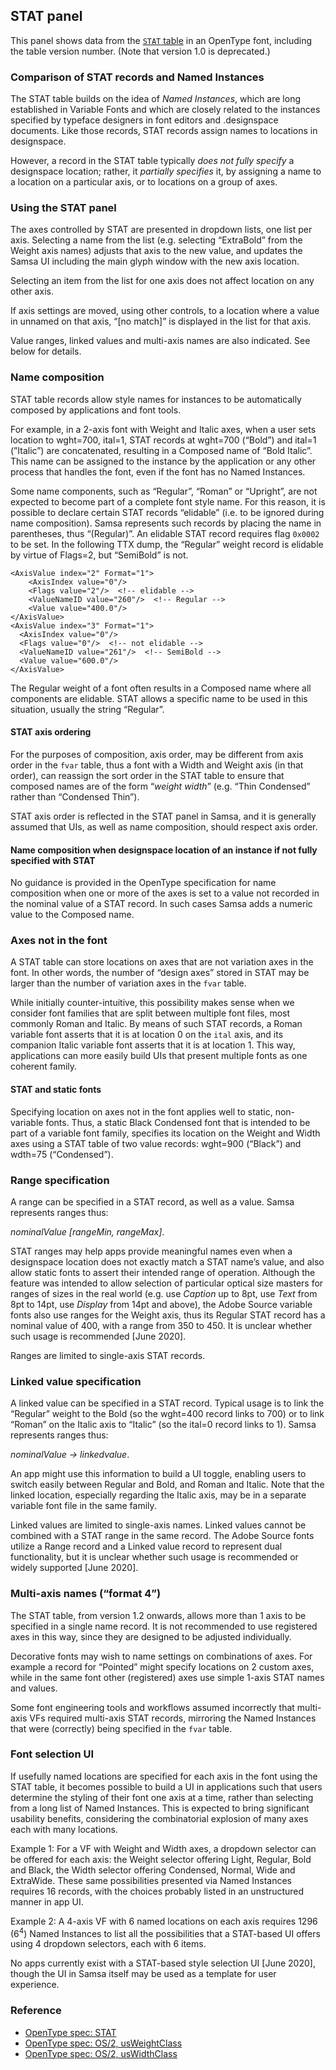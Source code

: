 ## STAT panel

This panel shows data from the [`STAT` table](https://docs.microsoft.com/en-us/typography/opentype/spec/stat) in an OpenType font, including the table version number. (Note that version 1.0 is deprecated.)

### Comparison of STAT records and Named Instances
The STAT table builds on the idea of _Named Instances_, which are long established in Variable Fonts and which are closely related to the instances specified by typeface designers in font editors and .designspace documents. Like those records, STAT records assign names to locations in designspace.

However, a record in the STAT table typically _does not fully specify_ a designspace location; rather, it _partially specifies_ it, by assigning a name to a location on a particular axis, or to locations on a group of axes.

### Using the STAT panel
The axes controlled by STAT are presented in dropdown lists, one list per axis. Selecting a name from the list (e.g. selecting “ExtraBold” from the Weight axis names) adjusts that axis to the new value, and updates the Samsa UI including the main glyph window with the new axis location.

Selecting an item from the list for one axis does not affect location on any other axis.

If axis settings are moved, using other controls, to  a location where a value in unnamed on that axis, “[no match]” is displayed in the list for that axis.

Value ranges, linked values and multi-axis names are also indicated. See below for details.

### Name composition
STAT table records allow style names for instances to be automatically composed by applications and font tools.

For example, in a 2-axis font with Weight and Italic axes, when a user sets location to wght=700, ital=1, STAT records at wght=700 (“Bold”) and ital=1 (”Italic”) are concatenated, resulting in a Composed name of “Bold Italic”. This name can be assigned to the instance by the application or any other process that handles the font, even if the font has no Named Instances.

Some name components, such as “Regular”, “Roman” or “Upright”, are not expected to become part of a complete font style name. For this reason, it is possible to declare certain STAT records “elidable” (i.e. to be ignored during name composition). Samsa represents such records by placing the name in parentheses, thus “(Regular)”. An elidable STAT record requires flag `0x0002` to be set. In the following TTX dump, the “Regular” weight record is elidable by virtue of Flags=2, but “SemiBold” is not.

```
<AxisValue index="2" Format="1">
    <AxisIndex value="0"/>
    <Flags value="2"/>  <!-- elidable -->
    <ValueNameID value="260"/>  <!-- Regular -->
    <Value value="400.0"/>
</AxisValue>
<AxisValue index="3" Format="1">
  <AxisIndex value="0"/>
  <Flags value="0"/>  <!-- not elidable -->
  <ValueNameID value="261"/>  <!-- SemiBold -->
  <Value value="600.0"/>
</AxisValue>
```

The Regular weight of a font often results in a Composed name where all components are elidable. STAT allows a specific name to be used in this situation, usually the string “Regular”.

#### STAT axis ordering
For the purposes of composition, axis order, may be different from axis order in the `fvar` table, thus a font with  a Width and Weight axis (in that order), can reassign the sort order in the STAT table to ensure that composed names are of the form “_weight_ _width_” (e.g. “Thin Condensed” rather than “Condensed Thin”).

STAT axis order is reflected in the STAT panel in Samsa, and it is generally assumed that UIs, as well as name composition, should respect axis order.

#### Name composition when designspace location of an instance if not fully specified with STAT
No guidance is provided in the OpenType specification for name composition when one or more of the axes is set to a value not recorded in the nominal value of a STAT record. In such cases Samsa adds a numeric value to the Composed name.

### Axes not in the font
A STAT table can store locations on axes that are not variation axes in the font. In other words, the number of “design axes” stored in STAT may be larger than the number of variation axes in the `fvar` table.

While initially counter-intuitive, this possibility makes sense when we consider font families that are split between multiple font files, most commonly Roman and Italic. By means of such STAT records, a Roman variable font asserts that it is at location 0 on the `ital` axis, and its companion Italic variable font asserts that it is at location 1. This way, applications can more easily build UIs that present multiple fonts as one coherent family.

#### STAT and static fonts
Specifying location on axes not in the font applies well to static, non-variable fonts. Thus, a static Black Condensed font that is intended to be part of a variable font family, specifies its location on the Weight and Width axes using a STAT table of two value records: wght=900 (“Black”) and wdth=75 (“Condensed”).

### Range specification
A range can be specified in a STAT record, as well as a value. Samsa represents ranges thus:

_nominalValue [rangeMin, rangeMax]_.

STAT ranges may help apps provide meaningful names even when a designspace location does not exactly match a STAT name’s value, and also allow static fonts to assert their intended range of operation. Although the feature was intended to allow selection of particular optical size masters for ranges of sizes in the real world (e.g. use _Caption_ up to 8pt, use _Text_ from 8pt to 14pt, use _Display_ from 14pt and above), the Adobe Source variable fonts also use ranges for the Weight axis, thus its Regular STAT record has a nominal value of 400, with a range from 350 to 450. It is unclear whether such usage is recommended [June 2020].

Ranges are limited to single-axis STAT records.

### Linked value specification
A linked value can be specified in a STAT record. Typical usage is to link the “Regular” weight to the Bold (so the wght=400 record links to 700) or to link “Roman” on the Italic axis to “Italic” (so the ital=0 record links to 1). Samsa represents ranges thus:

_nominalValue → linkedvalue_.

An app might use this information to build a UI toggle, enabling users to switch easily between Regular and Bold, and Roman and Italic. Note that the linked location, especially regarding the Italic axis, may be in a separate variable font file in the same family.

Linked values are limited to single-axis names. Linked values cannot be combined with a STAT range in the same record. The Adobe Source fonts utilize a Range record and a Linked value record to represent dual functionality, but it is unclear whether such usage is recommended or widely supported [June 2020].

### Multi-axis names (“format 4”)
The STAT table, from version 1.2 onwards, allows more than 1 axis to be specified in a single name record. It is not recommended to use registered axes in this way, since they are designed to be adjusted individually.

Decorative fonts may wish to name settings on combinations of axes. For example a record for “Pointed” might specify locations on 2 custom axes, while in the same font other (registered) axes use simple 1-axis STAT names and values.

Some font engineering tools and workflows assumed incorrectly that multi-axis VFs required multi-axis STAT records, mirroring the Named Instances that were (correctly) being specified in the `fvar` table.

### Font selection UI
If usefully named locations are specified for each axis in the font using the STAT table, it becomes possible to build a UI in applications such that users determine the styling of their font one axis at a time, rather than selecting from a long list of Named Instances. This is expected to bring significant usability benefits, considering the combinatorial explosion of many axes each with many locations.

Example 1: For a VF with Weight and Width axes, a dropdown selector can be offered for each axis: the Weight selector offering Light, Regular, Bold and Black, the Width selector offering Condensed, Normal, Wide and ExtraWide. These same possibilities presented via Named Instances requires 16 records, with the choices probably listed in an unstructured manner in app UI.

Example 2: A 4-axis VF with 6 named locations on each axis requires 1296 (6<sup>4</sup>) Named Instances to list all the possibilities that a STAT-based UI offers using 4 dropdown selectors, each with 6 items.

No apps currently exist with a STAT-based style selection UI [June 2020], though the UI in Samsa itself may be used as a template for user experience.

### Reference

* [OpenType spec: STAT](https://docs.microsoft.com/en-us/typography/opentype/spec/stat)
* [OpenType spec: OS/2, usWeightClass](https://docs.microsoft.com/en-us/typography/opentype/spec/os2#uswidthclass)
* [OpenType spec: OS/2, usWidthClass](https://docs.microsoft.com/en-us/typography/opentype/spec/os2#uswidthclass)
